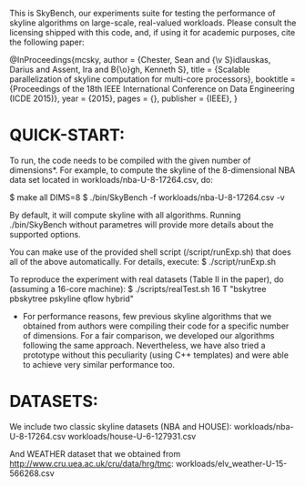 This is SkyBench, our experiments suite for testing the performance of skyline
algorithms on large-scale, real-valued workloads. Please consult the licensing
shipped with this code, and, if using it for academic purposes, cite the 
following paper:

@InProceedings{mcsky,
 author = {Chester, Sean and {\v S}idlauskas, Darius and Assent, Ira and B{\o}gh, Kenneth S},
 title = {Scalable parallelization of skyline computation for multi-core processors},
 booktitle = {Proceedings of the 18th IEEE International Conference on Data Engineering (ICDE 2015)},
 year = {2015},
 pages = {},
 publisher = {IEEE},
}

QUICK-START:
============
To run, the code needs to be compiled with the given number of dimensions*.
For example, to compute the skyline of the 8-dimensional NBA data set located
in workloads/nba-U-8-17264.csv, do:

$ make all DIMS=8
$ ./bin/SkyBench -f workloads/nba-U-8-17264.csv -v

By default, it will compute skyline with all algorithms. Running ./bin/SkyBench
without parametres will provide more details about the supported options.

You can make use of the provided shell script (/script/runExp.sh) that does all of
the above automatically. For details, execute:
$ ./script/runExp.sh

To reproduce the experiment with real datasets (Table II in the paper), do (assuming
a 16-core machine):
$ ./scripts/realTest.sh 16 T "bskytree pbskytree pskyline qflow hybrid"

* For performance reasons, few previous skyline algorithms that we obtained from
  authors were compiling their code for a specific number of dimensions. For a fair
  comparison, we developed our algorithms following the same approach. Nevertheless,
  we have also tried a prototype without this peculiarity (using C++ templates) and
  were able to achieve very similar performance too.

DATASETS:
=========
We include two classic skyline datasets (NBA and HOUSE):
workloads/nba-U-8-17264.csv
workloads/house-U-6-127931.csv

And WEATHER dataset that we obtained from http://www.cru.uea.ac.uk/cru/data/hrg/tmc:
workloads/elv_weather-U-15-566268.csv
